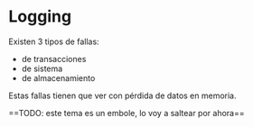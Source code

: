 # Logging

Existen 3 tipos de fallas:
- de transacciones
- de sistema
- de almacenamiento

Estas fallas tienen que ver con pérdida de datos en memoria.


==TODO: este tema es un embole, lo voy a saltear por ahora==